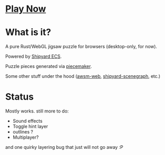# [Play Now](https://dakom.github.io/jigsaw-puzzle)

# What is it?

A pure Rust/WebGL jigsaw puzzle for browsers (desktop-only, for now).

Powered by [Shipyard ECS](https://github.com/leudz/shipyard). 

Puzzle pieces generated via [piecemaker](https://github.com/jkenlooper/piecemaker). 

Some other stuff under the hood ([awsm-web](https://github.com/dakom/awsm-web), [shipyard-scenegraph](https://github.com/dakom/shipyard-scenegraph), etc.)

# Status

Mostly works. still more to do:

* Sound effects
* Toggle hint layer
* outlines ?
* Multiplayer?

and one quirky layering bug that just will not go away :P
